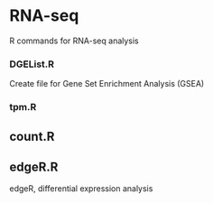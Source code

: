 # RNA-seq
R commands for RNA-seq analysis

### DGEList.R
Create file for Gene Set Enrichment Analysis (GSEA)


### tpm.R


## count.R


## edgeR.R
edgeR, differential expression analysis
